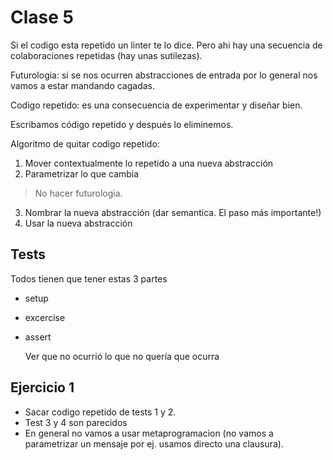 # Clase 5

Si el codigo esta repetido un linter te lo dice. Pero ahi hay una secuencia de
colaboraciones repetidas (hay unas sutilezas).

Futurologia: si se nos ocurren abstracciones de entrada por lo general nos vamos
a estar mandando cagadas.

Codigo repetido: es una consecuencia de experimentar y diseñar bien.

Escribamos código repetido y después lo eliminemos.

Algoritmo de quitar codigo repetido:

1. Mover contextualmente lo repetido a una nueva abstracción
2. Parametrizar lo que cambia

  > No hacer futurologia.

3. Nombrar la nueva abstracción (dar semantica. El paso más importante!)
4. Usar la nueva abstracción

## Tests

Todos tienen que tener estas 3 partes

- setup
- excercise
- assert

  Ver que no ocurrió lo que no quería que ocurra

## Ejercicio 1

- Sacar codigo repetido de tests 1 y 2.
- Test 3 y 4 son parecidos
- En general no vamos a usar metaprogramacion (no vamos a parametrizar un
  mensaje por ej. usamos directo una clausura).